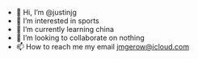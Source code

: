- 👋 Hi, I’m @justinjg
- 👀 I’m interested in sports
- 🌱 I’m currently learning china
- 💞️ I’m looking to collaborate on nothing
- 📫 How to reach me my email jmgerow@icloud.com

<!---
justinjg/justinjg is a ✨ special ✨ repository because its `README.md` (this file) appears on your GitHub profile.
You can click the Preview link to take a look at your changes.
--->
